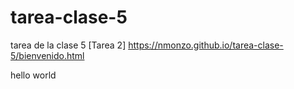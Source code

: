# tarea-clase-5
 tarea de la clase 5
[Tarea 2] https://nmonzo.github.io/tarea-clase-5/bienvenido.html


hello world
